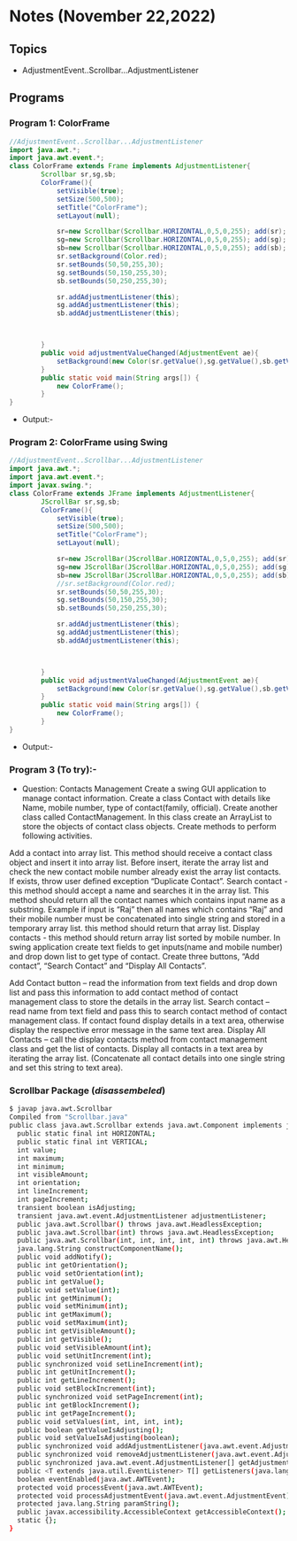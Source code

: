 # Notes (November 22,2022)

## Topics

- AdjustmentEvent..Scrollbar...AdjustmentListener

## Programs

### Program 1: ColorFrame

```java
//AdjustmentEvent..Scrollbar...AdjustmentListener
import java.awt.*;
import java.awt.event.*;
class ColorFrame extends Frame implements AdjustmentListener{
        Scrollbar sr,sg,sb;
        ColorFrame(){
            setVisible(true);
            setSize(500,500);
            setTitle("ColorFrame");
            setLayout(null);

            sr=new Scrollbar(Scrollbar.HORIZONTAL,0,5,0,255); add(sr);
            sg=new Scrollbar(Scrollbar.HORIZONTAL,0,5,0,255); add(sg);
            sb=new Scrollbar(Scrollbar.HORIZONTAL,0,5,0,255); add(sb);
            sr.setBackground(Color.red);
            sr.setBounds(50,50,255,30);
            sg.setBounds(50,150,255,30);
            sb.setBounds(50,250,255,30);

            sr.addAdjustmentListener(this);
            sg.addAdjustmentListener(this);
            sb.addAdjustmentListener(this);



        }
        public void adjustmentValueChanged(AdjustmentEvent ae){
            setBackground(new Color(sr.getValue(),sg.getValue(),sb.getValue()));
        }
        public static void main(String args[]) {
            new ColorFrame();
        }
}
```

- Output:-

### Program 2: ColorFrame using Swing

```java
//AdjustmentEvent..Scrollbar...AdjustmentListener
import java.awt.*;
import java.awt.event.*;
import javax.swing.*;
class ColorFrame extends JFrame implements AdjustmentListener{
        JScrollBar sr,sg,sb;
        ColorFrame(){
            setVisible(true);
            setSize(500,500);
            setTitle("ColorFrame");
            setLayout(null);

            sr=new JScrollBar(JScrollBar.HORIZONTAL,0,5,0,255); add(sr);
            sg=new JScrollBar(JScrollBar.HORIZONTAL,0,5,0,255); add(sg);
            sb=new JScrollBar(JScrollBar.HORIZONTAL,0,5,0,255); add(sb);
            //sr.setBackground(Color.red);
            sr.setBounds(50,50,255,30);
            sg.setBounds(50,150,255,30);
            sb.setBounds(50,250,255,30);

            sr.addAdjustmentListener(this);
            sg.addAdjustmentListener(this);
            sb.addAdjustmentListener(this);



        }
        public void adjustmentValueChanged(AdjustmentEvent ae){
            setBackground(new Color(sr.getValue(),sg.getValue(),sb.getValue()));
        }
        public static void main(String args[]) {
            new ColorFrame();
        }
}
```

- Output:-

### Program 3 (To try):-

- Question: Contacts Management
Create a swing GUI application to manage contact information.
Create a class Contact with details like Name, mobile number, type of contact(family,
official).
Create another class called ContactManagement. In this class create an ArrayList to store the
objects of contact class objects. Create methods to perform following activities.

Add a contact into array list. This method should receive a contact class object and
insert it into array list. Before insert, iterate the array list and check the new contact
mobile number already exist the array list contacts. If exists, throw user defined
exception “Duplicate Contact”.
Search contact - this method should accept a name and searches it in the array list.
This method should return all the contact names which contains input name as a
substring. Example if input is “Raj” then all names which contains “Raj” and their
mobile number must be concatenated into single string and stored in a temporary
array list. this method should return that array list.
Display contacts - this method should return array list sorted by mobile number.
In swing application create text fields to get inputs(name and mobile number) and drop down
list to get type of contact. Create three buttons, “Add contact”, “Search Contact” and “Display
All Contacts”.

Add Contact button – read the information from text fields and drop down list and
pass this information to add contact method of contact management class to store
the details in the array list.
Search contact – read name from text field and pass this to search contact method
of contact management class. If contact found display details in a text area,
otherwise display the respective error message in the same text area.
Display All Contacts – call the display contacts method from contact management
class and get the list of contacts. Display all contacts in a text area by iterating the
array list. (Concatenate all contact details into one single string and set this string
to text area).


### Scrollbar Package (*disassembeled*)

```bash
$ javap java.awt.Scrollbar
Compiled from "Scrollbar.java"
public class java.awt.Scrollbar extends java.awt.Component implements java.awt.Adjustable,javax.accessibility.Accessible {
  public static final int HORIZONTAL;
  public static final int VERTICAL;
  int value;
  int maximum;
  int minimum;
  int visibleAmount;
  int orientation;
  int lineIncrement;
  int pageIncrement;
  transient boolean isAdjusting;
  transient java.awt.event.AdjustmentListener adjustmentListener;
  public java.awt.Scrollbar() throws java.awt.HeadlessException;
  public java.awt.Scrollbar(int) throws java.awt.HeadlessException;
  public java.awt.Scrollbar(int, int, int, int, int) throws java.awt.HeadlessException;
  java.lang.String constructComponentName();
  public void addNotify();
  public int getOrientation();
  public void setOrientation(int);
  public int getValue();
  public void setValue(int);
  public int getMinimum();
  public void setMinimum(int);
  public int getMaximum();
  public void setMaximum(int);
  public int getVisibleAmount();
  public int getVisible();
  public void setVisibleAmount(int);
  public void setUnitIncrement(int);
  public synchronized void setLineIncrement(int);
  public int getUnitIncrement();
  public int getLineIncrement();
  public void setBlockIncrement(int);
  public synchronized void setPageIncrement(int);
  public int getBlockIncrement();
  public int getPageIncrement();
  public void setValues(int, int, int, int);
  public boolean getValueIsAdjusting();
  public void setValueIsAdjusting(boolean);
  public synchronized void addAdjustmentListener(java.awt.event.AdjustmentListener);
  public synchronized void removeAdjustmentListener(java.awt.event.AdjustmentListener);
  public synchronized java.awt.event.AdjustmentListener[] getAdjustmentListeners();
  public <T extends java.util.EventListener> T[] getListeners(java.lang.Class<T>);
  boolean eventEnabled(java.awt.AWTEvent);
  protected void processEvent(java.awt.AWTEvent);
  protected void processAdjustmentEvent(java.awt.event.AdjustmentEvent);
  protected java.lang.String paramString();
  public javax.accessibility.AccessibleContext getAccessibleContext();
  static {};
}
```
